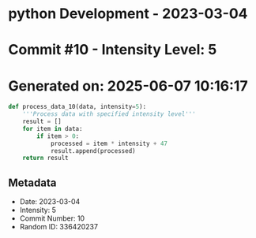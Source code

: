 ﻿# python Development - 2023-03-04
# Commit #10 - Intensity Level: 5
# Generated on: 2025-06-07 10:16:17
```python
def process_data_10(data, intensity=5):
    '''Process data with specified intensity level'''
    result = []
    for item in data:
        if item > 0:
            processed = item * intensity + 47
            result.append(processed)
    return result
```
## Metadata
- Date: 2023-03-04
- Intensity: 5
- Commit Number: 10
- Random ID: 336420237
